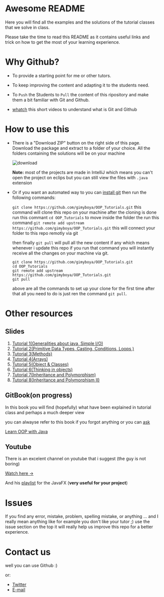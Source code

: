 # Awesome README

Here you will find all the examples and the solutions of the tutorial classes that we solve in class.

Please take the time to read this README as it contains useful links and trick on how to get the most of your learning experience.

# Why Github?

- To provide a starting point for me or other tutors.

- To keep improving the content and adapting it to the students need.

- To `Push` the Students to `Pull` the content of this ripository and make them a bit familiar with Git and Github.
- [whatch](http://bit.ly/DevtipsGit) this short videos to understand what is Git and Github

# How to use this 

- There is a "Download ZIP" button on the right side of this page. Download the package and extract to a folder of your choice. All the folders containing the solutions will be on your machine 

  ![download](../reveal/img/download.gif)

  **Note:** most of the projects are made in IntelliJ which means you can't open the project on eclips but you can still view the files with `.java ` extension

- Or if you want an automated way to you can [install git](https://git-scm.com/download/win) then run the following commands:

  `git clone https://github.com/gimyboya/OOP_Tutorials.git`  this command will clone this repo on your machine
  after the cloning is done run this commant `cd OOP_Tutorials` to move inside the folder 
  the run this command `git remote add upstream https://github.com/gimyboya/OOP_Tutorials.git` this will connect your folder to this repo remotly via git

  then finally `git pull` will pull all the new content if any which means whenever i update this repo if you run that command you will instantly receive all the changes on your machine via git. 

  ```git
  git clone https://github.com/gimyboya/OOP_Tutorials.git
  cd OOP_Tutorials
  git remote add upstream https://github.com/gimyboya/OOP_Tutorials.git
  git pull
  ```
  above are all the commands to set up your clone for the first time after that all you need to do is just ren the command `git pull`.

# Other resources

## Slides 

1. [Tutorial 1(Generalities about java, Simple I/O)](http://bit.ly/FirstDeck)
2. [Tutorial 2(Primitive Data Types, Casting, Conditions, Loops )](http://bit.ly/SecoundDeck)
3. [Tutorial 3(Methods)](http://bit.ly/ThirDeck)
4. [Tutorial 4(Arrays)](http://bit.ly/slid4)
5. [Tutorial 5(Object & Classes)](http://bit.ly/Tut-5)
6. [Tutorial 6(Thinking in objects)](http://bit.ly/tut-6)
7. [Tutorial 7(Inheritance and Polymorphism)](http://bit.ly/tut-7)
8. [Tutorial 8(Inheritance and Polymorphism II)](http://bit.ly/tut-8)

## GitBook(on progress)

In this book you will find (hopefully) what have been  explained  in tutorial class and perhaps a much deeper view

you can alwayse refer to this book if you forgot anything or you can [ask](#Contact-us)

[Learn OOP with Java](http://bit.ly/OOPB00k)

## Youtube

There is an excelent channel on youtube that i suggest (the guy is not boring)

[Watch here ->](http://bit.ly/JavaBeg)

And his [playlist](http://bit.ly/JavaFXGui) for the JavaFX (**very useful for your project**)



# Issues

If you find any error, mistake, problem, spelling mistake, or anything ... and I really mean anything like for example you don't like your tutor ;) use the issue section on the top it will really help us improve this repo for a better experience.   


# Contact us

well you can use Github :) 

or:

- [Twitter](https://twitter.com/AfatahB)
- [E-mail](mailto:b.afatah@yahoo.com)

